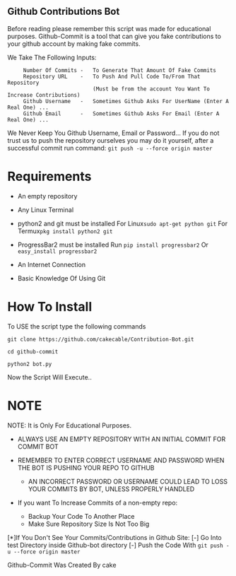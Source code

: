 ## Github Contributions Bot

Before reading please remember this script was made for educational purposes. 
Github-Commit is a tool that can give you fake contributions to your github account by making fake commits. 

We Take The Following Inputs:

         Number Of Commits -   To Generate That Amount Of Fake Commits
         Repository URL    -   To Push And Pull Code To/From That Repository
                               (Must be from the account You Want To Increase Contributions)
         Github Username   -   Sometimes Github Asks For UserName (Enter A Real One) ...
         Github Email      -   Sometimes Github Asks For Email (Enter A Real One) ...

We Never Keep You Github Username, Email or Password...
If you do not trust us to push the repository ourselves you may do it yourself, after a successful commit run command:
```git push -u --force origin master```

# Requirements

- An empty repository
- Any Linux Terminal
- python2 and git must be installed
	For Linux```sudo apt-get python git```
	For Termux```pkg install python2 git```

- ProgressBar2 must be installed
Run ```pip install progressbar2```
Or  ```easy_install progressbar2```

- An Internet Connection
- Basic Knowledge Of Using Git

# How To Install

To USE the script type the following commands

```git clone https://github.com/cakecable/Contribution-Bot.git```

```cd github-commit```

```python2 bot.py```

Now the Script Will Execute..

# NOTE
 NOTE: It is Only For Educational Purposes.

- ALWAYS USE AN EMPTY REPOSITORY WITH AN INITIAL COMMIT FOR COMMIT BOT

- REMEMBER TO ENTER CORRECT USERNAME AND PASSWORD WHEN THE BOT IS PUSHING YOUR REPO TO GITHUB
    - AN INCORRECT PASSWORD OR USERNAME COULD LEAD TO LOSS YOUR COMMITS BY BOT, UNLESS PROPERLY HANDLED
   
- If you want To Increase Commits of a non-empty repo:
  - Backup Your Code To Another Place
  - Make Sure Repository Size Is Not Too Big
   
[*]If You Don't See Your Commits/Contributions in Github Site:
   [-] Go Into test Directory inside Github-bot directory
   [-] Push the Code With ```git push -u --force origin master```


 Github-Commit Was Created By cake
